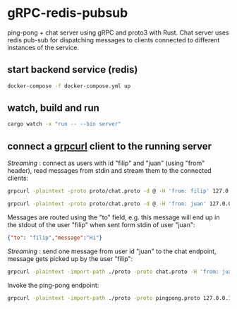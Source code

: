 # gRPC-redis-pubsub

ping-pong + chat server using gRPC and proto3 with Rust. 
Chat server uses redis pub-sub for dispatching messages to clients connected to different instances of the service.

## start backend service (redis)

```bash
docker-compose -f docker-compose.yml up
```

## watch, build and run

```bash
cargo watch -x "run -- --bin server"
```

## connect a [grpcurl](https://github.com/fullstorydev/grpcurl) client to the running server

*Streaming* : connect as users with id "filip" and "juan" (using "from" header), read messages from stdin and stream them to the connected clients:

```bash
grpcurl -plaintext -proto proto/chat.proto -d @ -H 'from: filip' 127.0.0.1:3001 chat.Chat/Chat

grpcurl -plaintext -proto proto/chat.proto -d @ -H 'from: juan' 127.0.0.1:3001 chat.Chat/Chat
```

Messages are routed using the "to" field, e.g. this message will end up in the stdout of the user "filip" when sent form stdin of user "juan":

```json
{"to": "filip","message":"Hi"}
```

*Streaming* : send one message from user id "juan" to the chat endpoint, message gets picked up by the user "filip":

```bash
grpcurl -plaintext -import-path ./proto -proto chat.proto -H 'from: juan' -d '{"to": "filip", "message": "hello!"}' 127.0.0.1:3001 chat.Chat/Chat
```

Invoke the ping-pong endpoint:

```bash
grpcurl -plaintext -import-path ./proto -proto pingpong.proto 127.0.0.1:3001 pingpong.PingPong/SendPing
```


